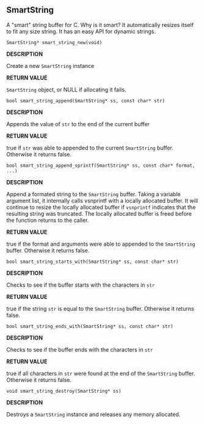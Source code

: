 ## SmartString
A "smart" string buffer for C. Why is it smart? It automatically resizes itself to fit any size string. It has an easy API for dynamic strings.

`SmartString* smart_string_new(void)`

**DESCRIPTION**

Create a new `SmartString` instance

**RETURN VALUE**

`SmartString` object, or NULL if allocating it fails.

`bool smart_string_append(SmartString* ss, const char* str)`

**DESCRIPTION**

Appends the value of `str` to the end of the current buffer

**RETURN VALUE**

true if `str` was able to appended to the current `SmartString` buffer. Otherwise it returns false.

`bool smart_string_append_sprintf(SmartString* ss, const char* format, ...)`

**DESCRIPTION**

Append a formated string to the `SmartString` buffer. Taking a variable argument list, it internally calls vsnprintf with
a locally allocated buffer. It will continue to resize the locally allocated buffer if `vsnprintf` indicates that the resulting string
was truncated. The locally allocated buffer is freed before the function returns to the caller.

**RETURN VALUE**

true if the format and arguments were able to appended to the `SmartString` buffer. Otherwise it returns false.

`bool smart_string_starts_with(SmartString* ss, const char* str)`

**DESCRIPTION**

Checks to see if the buffer starts with the characters in `str`

**RETURN VALUE**

true if the string `str` is equal to the `SmartString` buffer. Otherwise it returns false.

`bool smart_string_ends_with(SmartString* ss, const char* str)`

**DESCRIPTION**

Checks to see if the buffer ends with the characters in `str`

**RETURN VALUE**

true if all characters in `str` were found at the end of the `SmartString` buffer. Otherwise it returns false.

`void smart_string_destroy(SmartString* ss)`

**DESCRIPTION**

Destroys a `SmartString` instance and releases any memory allocated.
